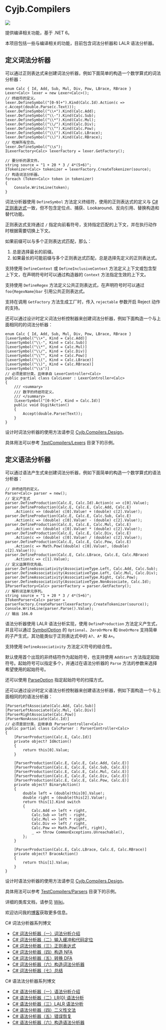 Cyjb.Compilers
====

[![](https://img.shields.io/nuget/v/Cyjb.Compilers.svg)](https://www.nuget.org/packages/Cyjb.Compilers)

提供编译相关功能，基于 .NET 6。

本项目包括一些与编译相关的功能，目前包含词法分析器和 LALR 语法分析器。

## 定义词法分析器

可以通过正则表达式来创建词法分析器，例如下面简单的构造一个数学算式的词法分析器：

```CSharp
enum Calc { Id, Add, Sub, Mul, Div, Pow, LBrace, RBrace }
Lexer<Calc> lexer = new Lexer<Calc>();
// 终结符的定义。
lexer.DefineSymbol("[0-9]+").Kind(Calc.Id).Action(c => c.Accept(double.Parse(c.Text)));
lexer.DefineSymbol("\\+").Kind(Calc.Add);
lexer.DefineSymbol("\\-").Kind(Calc.Sub);
lexer.DefineSymbol("\\*").Kind(Calc.Mul);
lexer.DefineSymbol("\\/").Kind(Calc.Div);
lexer.DefineSymbol("\\^").Kind(Calc.Pow);
lexer.DefineSymbol("\\(").Kind(Calc.LBrace);
lexer.DefineSymbol("\\)").Kind(Calc.RBrace);
// 吃掉所有空白。
lexer.DefineSymbol("\\s");
ILexerFactory<Calc> lexerFactory = lexer.GetFactory();

// 要分析的源文件。
string source = "1 + 20 * 3 / 4*(5+6)";
ITokenizer<Calc> tokenizer = lexerFactory.CreateTokenizer(source);
// 构造词法分析器。
foreach (Token<Calc> token in tokenizer)
{
	Console.WriteLine(token);
}
```

词法分析器使用 `DefineSymbol` 方法定义终结符，使用的正则表达式的定义与 [C# 正则表达式](https://docs.microsoft.com/zh-cn/dotnet/standard/base-types/regular-expression-language-quick-reference)一致，但不包含定位点、捕获、Lookaround、反向引用、替换构造和替代功能。

正则表达式支持通过 `/` 指定向前看符号，支持指定匹配的上下文，并在执行动作时根据需要切换上下文。

如果前缀可以与多个正则表达式匹配，那么：

1. 总是选择最长的前缀。
2. 如果最长的可能前缀与多个正则表达式匹配，总是选择先定义的正则表达式。

支持使用 `DefineContext` 或 `DefineInclusiveContext` 方法定义上下文或包含型上下文，在声明符号时可以通过构造器的 `Context` 方法指定生效的上下文。

支持使用 `DefineRegex` 方法定义公共正则表达式，在声明符号时可以通过 `foo{RegexName}bar` 引用公共正则表达式。

支持在调用 `GetFactory` 方法生成工厂时，传入 `rejectable` 参数开启 Reject 动作的支持。

还可以通过设计时定义词法分析控制器来创建词法分析器，例如下面构造一个与上面相同的的词法分析器：

```CSharp
enum Calc { Id, Add, Sub, Mul, Div, Pow, LBrace, RBrace }
[LexerSymbol("\\+", Kind = Calc.Add)]
[LexerSymbol("\\-", Kind = Calc.Sub)]
[LexerSymbol("\\*", Kind = Calc.Mul)]
[LexerSymbol("\\/", Kind = Calc.Div)]
[LexerSymbol("\\^", Kind = Calc.Pow)]
[LexerSymbol("\\(", Kind = Calc.LBrace)]
[LexerSymbol("\\)", Kind = Calc.RBrace)]
[LexerSymbol("\\s")]
// 必须是部分类，且继承自 LexerController<Calc>
public partial class CalcLexer : LexerController<Calc>
{
	/// <summary>
	/// 数字的终结符定义。
	/// </summary>
	[LexerSymbol("[0-9]+", Kind = Calc.Id)]
	public void DigitAction()
	{
		Accept(double.Parse(Text));
	}
}
```

设计时词法分析器的使用方法请参见 [Cyjb.Compilers.Design](https://github.com/CYJB/Cyjb.Compilers/blob/master/Design/README.md)。

具体用法可以参考 [TestCompilers/Lexers](https://github.com/CYJB/Cyjb.Compilers/tree/master/TestCompilers/Lexers) 目录下的示例。

## 定义语法分析器

可以通过语法产生式来创建词法分析器，例如下面简单的构造一个数学算式的语法分析器：

```CSharp
// 非终结符的定义。
Parser<Calc> parser = new();
// 定义产生式
parser.DefineProduction(Calc.E, Calc.Id).Action(c => c[0].Value);
parser.DefineProduction(Calc.E, Calc.E, Calc.Add, Calc.E)
	.Action(c => (double) c[0].Value! + (double) c[2].Value!);
parser.DefineProduction(Calc.E, Calc.E, Calc.Sub, Calc.E)
	.Action(c => (double) c[0].Value! - (double) c[2].Value!);
parser.DefineProduction(Calc.E, Calc.E, Calc.Mul, Calc.E)
	.Action(c => (double) c[0].Value! * (double) c[2].Value!);
parser.DefineProduction(Calc.E, Calc.E, Calc.Div, Calc.E)
	.Action(c => (double) c[0].Value! / (double) c[2].Value!);
parser.DefineProduction(Calc.E, Calc.E, Calc.Pow, Calc.E)
	.Action(c => Math.Pow((double) c[0].Value!, (double) c[2].Value!));
parser.DefineProduction(Calc.E, Calc.LBrace, Calc.E, Calc.RBrace)
	.Action(c => c[1].Value);
// 定义运算符优先级。
parser.DefineAssociativity(AssociativeType.Left, Calc.Add, Calc.Sub);
parser.DefineAssociativity(AssociativeType.Left, Calc.Mul, Calc.Div);
parser.DefineAssociativity(AssociativeType.Right, Calc.Pow);
parser.DefineAssociativity(AssociativeType.NonAssociate, Calc.Id);
IParserFactory<Calc> parserFactory = parser.GetFactory();
// 解析词法单元序列。
string source = "1 + 20 * 3 / 4*(5+6)";
ITokenParser<Calc> parser = parserFactory.CreateParser(lexerFactory.CreateTokenizer(source));
Console.WriteLine(parser.Parse().Value);
// 输出 166.0
```

语法分析器使用 LALR 语法分析实现，使用 `DefineProduction` 方法定义产生式，并且可以通过 [SymbolOption](https://github.com/CYJB/Cyjb.Compilers/blob/master/Runtime/Parsers/SymbolOption.cs) 的 `Optional`、`ZeroOrMore` 和 `OneOrMore` 支持简单的子产生式，其功能类似于正则表达式中的 `A?`、`A*` 和 `A+`。

支持使用 `DefineAssociativity` 方法定义符号的结合性。

默认使用首个出现的非终结符作为起始符号，也支持使用 `AddStart` 方法指定起始符号。起始符号可以指定多个，并通过在语法分析器的 `Parse` 方法的参数来选择希望使用的起始符号。

还可以使用 [ParseOption](https://github.com/CYJB/Cyjb.Compilers/blob/master/Runtime/Parsers/ParseOption.cs) 指定起始符号的扫描方式。

还可以通过设计时定义语法分析控制器来创建语法分析器，例如下面构造一个与上面相同的的语法分析器：

```CSharp
[ParserLeftAssociate(Calc.Add, Calc.Sub)]
[ParserLeftAssociate(Calc.Mul, Calc.Div)]
[ParserRightAssociate(Calc.Pow)]
[ParserNonAssociate(Calc.Id)]
// 必须是部分类，且继承自 ParserController<Calc>
public partial class CalcParser : ParserController<Calc>
{
	[ParserProduction(Calc.E, Calc.Id)]
	private object? IdAction()
	{
		return this[0].Value;
	}

	[ParserProduction(Calc.E, Calc.E, Calc.Add, Calc.E)]
	[ParserProduction(Calc.E, Calc.E, Calc.Sub, Calc.E)]
	[ParserProduction(Calc.E, Calc.E, Calc.Mul, Calc.E)]
	[ParserProduction(Calc.E, Calc.E, Calc.Div, Calc.E)]
	[ParserProduction(Calc.E, Calc.E, Calc.Pow, Calc.E)]
	private object? BinaryAction()
	{
		double left = (double)this[0].Value!;
		double right = (double)this[2].Value!;
		return this[1].Kind switch
		{
			Calc.Add => left + right,
			Calc.Sub => left - right,
			Calc.Mul => left * right,
			Calc.Div => left / right,
			Calc.Pow => Math.Pow(left, right),
			_ => throw CommonExceptions.Unreachable(),
		};
	}

	[ParserProduction(Calc.E, Calc.LBrace, Calc.E, Calc.RBrace)]
	private object? BraceAction()
	{
		return this[1].Value;
	}
}
```

设计时语法分析器的使用方法请参见 [Cyjb.Compilers.Design](https://github.com/CYJB/Cyjb.Compilers/blob/master/Design/README.md)。

具体用法可以参考 [TestCompilers/Parsers](https://github.com/CYJB/Cyjb.Compilers/tree/master/TestCompilers/Parsers) 目录下的示例。

详细的类库文档，请参见 [Wiki](https://github.com/CYJB/Cyjb.Compilers/wiki)。

欢迎访问我的[博客](http://www.cnblogs.com/cyjb/)获取更多信息。

C# 词法分析器系列博文

 - [C# 词法分析器（一）词法分析介绍](http://www.cnblogs.com/cyjb/archive/p/LexerIntroduce.html)
 - [C# 词法分析器（二）输入缓冲和代码定位](http://www.cnblogs.com/cyjb/archive/p/LexerInputBuffer.html)
 - [C# 词法分析器（三）正则表达式](http://www.cnblogs.com/cyjb/archive/p/LexerRegex.html)
 - [C# 词法分析器（四）构造 NFA](http://www.cnblogs.com/cyjb/archive/p/LexerNfa.html)
 - [C# 词法分析器（五）转换 DFA](http://www.cnblogs.com/cyjb/archive/p/LexerDfa.html)
 - [C# 词法分析器（六）构造词法分析器](http://www.cnblogs.com/cyjb/archive/p/LexerLexer.html)
 - [C# 词法分析器（七）总结](http://www.cnblogs.com/cyjb/p/LexerSummary.html)

C# 语法法分析器系列博文

- [C# 语法分析器（一）语法分析介绍](https://www.cnblogs.com/cyjb/p/ParserIntroduce.html)
- [C# 语法分析器（二）LR(0) 语法分析](https://www.cnblogs.com/cyjb/p/ParserLR_0.html)
- [C# 语法分析器（三）LALR 语法分析](https://www.cnblogs.com/cyjb/p/ParserLALR.html)
- [C# 语法分析器（四）二义性文法](https://www.cnblogs.com/cyjb/p/ParserAmbiguous.html)
- [C# 语法分析器（五）错误恢复](https://www.cnblogs.com/cyjb/p/ParserErrorRecovery.html)
- [C# 语法分析器（六）构造语法分析器](https://www.cnblogs.com/cyjb/p/ParserCreate.html)

